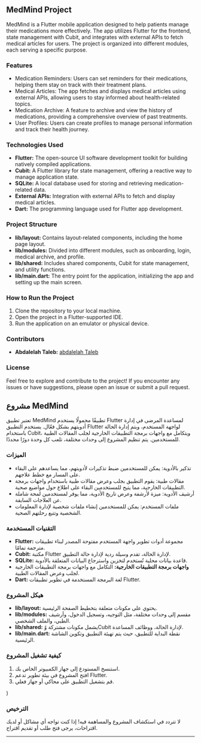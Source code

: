 ## MedMind Project

MedMind is a Flutter mobile application designed to help patients manage their medications more effectively. The app utilizes Flutter for the frontend, state management with Cubit, and integrates with external APIs to fetch medical articles for users. The project is organized into different modules, each serving a specific purpose.

### Features

- Medication Reminders: Users can set reminders for their medications, helping them stay on track with their treatment plans.
- Medical Articles: The app fetches and displays medical articles using external APIs, allowing users to stay informed about health-related topics.
- Medication Archive: A feature to archive and view the history of medications, providing a comprehensive overview of past treatments.
- User Profiles: Users can create profiles to manage personal information and track their health journey.

### Technologies Used

- **Flutter:** The open-source UI software development toolkit for building natively compiled applications.
- **Cubit:** A Flutter library for state management, offering a reactive way to manage application state.
- **SQLite:** A local database used for storing and retrieving medication-related data.
- **External APIs:** Integration with external APIs to fetch and display medical articles.
- **Dart:** The programming language used for Flutter app development.

### Project Structure

- **lib/layout:** Contains layout-related components, including the home page layout.
- **lib/modules:** Divided into different modules, such as onboarding, login, medical archive, and profile.
- **lib/shared:** Includes shared components, Cubit for state management, and utility functions.
- **lib/main.dart:** The entry point for the application, initializing the app and setting up the main screen.

### How to Run the Project

1. Clone the repository to your local machine.
2. Open the project in a Flutter-supported IDE.
3. Run the application on an emulator or physical device.

### Contributors

- **Abdalelah Taleb:** [ abdalelah Taleb ]((https://github.com/abdalelah1))

### License
Feel free to explore and contribute to the project! If you encounter any issues or have suggestions, please open an issue or submit a pull request.
## مشروع MedMind

تعتبر تطبيق MedMind تطبيقًا محمولًا يستخدم Flutter لمساعدة المرضى في إدارة أدويتهم بشكل فعّال. يستخدم التطبيق Flutter لواجهة المستخدم، ويتم إدارة الحالة باستخدام Cubit، ويتكامل مع واجهات برمجة التطبيقات الخارجية لجلب المقالات الطبية للمستخدمين. يتم تنظيم المشروع إلى وحدات مختلفة، تلعب كل وحدة دورًا محددًا.

### الميزات

- تذكير بالأدوية: يمكن للمستخدمين ضبط تذكيرات لأدويتهم، مما يساعدهم على البقاء على المسار مع خطط علاجهم.
- مقالات طبية: يقوم التطبيق بجلب وعرض مقالات طبية باستخدام واجهات برمجة التطبيقات الخارجية، مما يتيح للمستخدمين البقاء على اطلاع حول مواضيع صحية.
- أرشيف الأدوية: ميزة لأرشفة وعرض تاريخ الأدوية، مما يوفر لمستخدمين لمحة شاملة عن العلاجات السابقة.
- ملفات المستخدم: يمكن للمستخدمين إنشاء ملفات شخصية لإدارة المعلومات الشخصية وتتبع رحلتهم الصحية.

### التقنيات المستخدمة

- **Flutter:** مجموعة أدوات تطوير واجهة المستخدم مفتوحة المصدر لبناء تطبيقات مترجمة تمامًا.
- **Cubit:** مكتبة Flutter لإدارة الحالة، تقدم وسيلة ردية لإدارة حالة التطبيق.
- **SQLite:** قاعدة بيانات محلية تُستخدم لتخزين واسترجاع البيانات المتعلقة بالأدوية.
- **واجهات برمجة التطبيقات الخارجية:** التكامل مع واجهات برمجة التطبيقات الخارجية لجلب وعرض المقالات الطبية.
- **Dart:** لغة البرمجة المستخدمة في تطوير تطبيقات Flutter.

### هيكل المشروع

- **lib/layout:** يحتوي على مكونات متعلقة بتخطيط الصفحة الرئيسية.
- **lib/modules:** مقسم إلى وحدات مختلفة، مثل التوجيه، وتسجيل الدخول، وأرشيف الطبي، والملف الشخصي.
- **lib/shared:** يشمل مكونات مشتركة وٌCubit لإدارة الحالة، ووظائف المساعدة.
- **lib/main.dart:** نقطة البداية للتطبيق، حيث يتم تهيئة التطبيق وتكوين الشاشة الرئيسية.

### كيفية تشغيل المشروع

1. استنسخ المستودع إلى جهاز الكمبيوتر الخاص بك.
2. افتح المشروع في بيئة تطوير تدعم Flutter.
3. قم بتشغيل التطبيق على محاكي أو جهاز فعلي.

)

### الترخيص


لا تتردد في استكشاف المشروع والمساهمة فيه! إذا كنت تواجه أي مشاكل أو لديك اقتراحات، يرجى فتح طلب أو تقديم اقتراح. 

---

